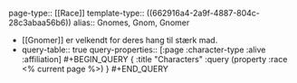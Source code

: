 page-type:: [[Race]]
template-type:: ((662916a4-2a9f-4887-804c-28c3abaa56b6))
alias:: Gnomes, Gnom, Gnomer

- [[Gnomer]] er velkendt for deres hang til stærk mad.
- query-table:: true
  query-properties:: [:page :character-type :alive :affiliation]
  #+BEGIN_QUERY
  {
  :title "Characters"
  :query (property :race <% current page %>)
  }
  #+END_QUERY

